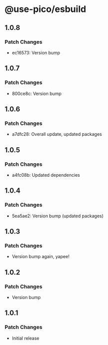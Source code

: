# @use-pico/esbuild

## 1.0.8

### Patch Changes

- ec16573: Version bump

## 1.0.7

### Patch Changes

- 800ce8c: Version bump

## 1.0.6

### Patch Changes

- a7dfc28: Overall update, updated packages

## 1.0.5

### Patch Changes

- a4fc08b: Updated dependencies

## 1.0.4

### Patch Changes

- 5ea5ae2: Version bump (updated packages)

## 1.0.3

### Patch Changes

- Version bump again, yapee!

## 1.0.2

### Patch Changes

- Version bump

## 1.0.1

### Patch Changes

- Initial release
